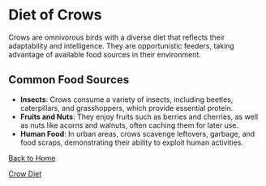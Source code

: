 # Diet of Crows

Crows are omnivorous birds with a diverse diet that reflects their adaptability and intelligence. They are opportunistic feeders, taking advantage of available food sources in their environment.

## Common Food Sources
- **Insects**: Crows consume a variety of insects, including beetles, caterpillars, and grasshoppers, which provide essential protein.
- **Fruits and Nuts**: They enjoy fruits such as berries and cherries, as well as nuts like acorns and walnuts, often caching them for later use.
- **Human Food**: In urban areas, crows scavenge leftovers, garbage, and food scraps, demonstrating their ability to exploit human activities.

[Back to Home](README.md)

[Crow Diet](https://www.birds.com/crow-diet/)

